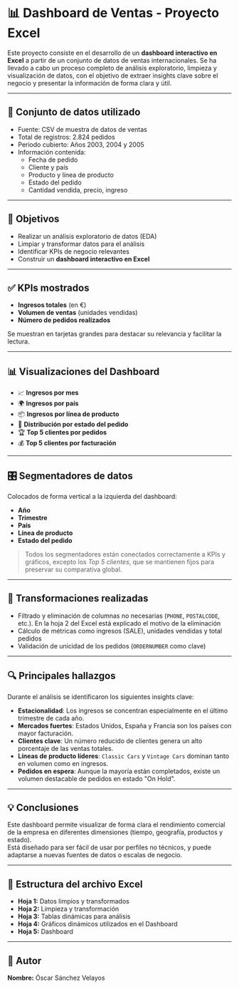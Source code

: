 
# 📊 Dashboard de Ventas - Proyecto Excel

Este proyecto consiste en el desarrollo de un **dashboard interactivo en Excel** a partir de un conjunto de datos de ventas internacionales. Se ha llevado a cabo un proceso completo de análisis exploratorio, limpieza y visualización de datos, con el objetivo de extraer insights clave sobre el negocio y presentar la información de forma clara y útil.

---

## 📁 Conjunto de datos utilizado

- Fuente: CSV de muestra de datos de ventas
- Total de registros: 2.824 pedidos
- Periodo cubierto: Años 2003, 2004 y 2005
- Información contenida:
  - Fecha de pedido
  - Cliente y país
  - Producto y línea de producto
  - Estado del pedido
  - Cantidad vendida, precio, ingreso

---

## 🎯 Objetivos

- Realizar un análisis exploratorio de datos (EDA)
- Limpiar y transformar datos para el análisis
- Identificar KPIs de negocio relevantes
- Construir un **dashboard interactivo en Excel**

---

## ✅ KPIs mostrados

- **Ingresos totales** (en €)
- **Volumen de ventas** (unidades vendidas)
- **Número de pedidos realizados**

Se muestran en tarjetas grandes para destacar su relevancia y facilitar la lectura.

---

## 📊 Visualizaciones del Dashboard

- 📈 **Ingresos por mes** 
- 🌍 **Ingresos por país** 
- 📦 **Ingresos por línea de producto**
- 🔄 **Distribución por estado del pedido**
- 🏆 **Top 5 clientes por pedidos**
- 💰 **Top 5 clientes por facturación**

---

## 🎛️ Segmentadores de datos

Colocados de forma vertical a la izquierda del dashboard:

- **Año**
- **Trimestre**
- **País**
- **Línea de producto**
- **Estado del pedido**

> Todos los segmentadores están conectados correctamente a KPIs y gráficos, excepto los *Top 5 clientes*, que se mantienen fijos para preservar su comparativa global.

---

## 🧹 Transformaciones realizadas

- Filtrado y eliminación de columnas no necesarias (`PHONE`, `POSTALCODE`, etc.). En la hoja 2 del Excel está explicado el motivo de la eliminación
- Cálculo de métricas como ingresos (SALE), unidades vendidas y total pedidos
- Validación de unicidad de los pedidos (`ORDERNUMBER` como clave)

---

## 🔍 Principales hallazgos

Durante el análisis se identificaron los siguientes insights clave:

- **Estacionalidad**: Los ingresos se concentran especialmente en el último trimestre de cada año.
- **Mercados fuertes**: Estados Unidos, España y Francia son los países con mayor facturación.
- **Clientes clave**: Un número reducido de clientes genera un alto porcentaje de las ventas totales.
- **Líneas de producto líderes**: `Classic Cars` y `Vintage Cars` dominan tanto en volumen como en ingresos.
- **Pedidos en espera**: Aunque la mayoría están completados, existe un volumen destacable de pedidos en estado "On Hold".

---

## 💡 Conclusiones

Este dashboard permite visualizar de forma clara el rendimiento comercial de la empresa en diferentes dimensiones (tiempo, geografía, productos y estado).  
Está diseñado para ser fácil de usar por perfiles no técnicos, y puede adaptarse a nuevas fuentes de datos o escalas de negocio.

---

## 📎 Estructura del archivo Excel

- **Hoja 1:** Datos limpios y transformados
- **Hoja 2:** Limpieza y transformación 
- **Hoja 3:** Tablas dinámicas para análisis
- **Hoja 4:** Gráficos dinámicos utilizados en el Dashboard
- **Hoja 5:** Dashboard

---

## 👤 Autor

**Nombre:** Óscar Sánchez Velayos
